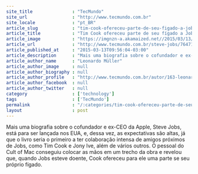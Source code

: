 ```yaml
---
site_title               : "TecMundo"
site_url                 : "http://www.tecmundo.com.br"
site_locale              : "pt_BR"
article_slug             : "tim-cook-ofereceu-parte-de-seu-figado-a-jobs-quando-ele-esteve-doente"
article_title            : "Tim Cook ofereceu parte de seu fígado a Jobs quando ele esteve doente"
article_image            : "https://imgnzn-a.akamaized.net//2015/03/13/13095457634106-t1200x480.jpg"
article_url              : "http://www.tecmundo.com.br/steve-jobs/76471-tim-cook-ofereceu-parte-figado-jobs-ele-esteve-doente.htm"
article_published_at     : "2015-03-13T09:56:04-03:00"
article_description      : "Mais uma biografia sobre o cofundador e ex-CEO da Apple, Steve Jobs, está para ser lançada nos EUA, e, dessa vez, as expectativas são altas, já que o livro seria o primeiro a ter colaboração intensa de amigos próximos de Jobs, como Tim Cook e Jony Ive, além de vários outros. O pessoal do Cult of Mac conseguiu colocar as mãos em um trecho da obra e revelou que, quando Jobs esteve doente, Cook ofereceu para ele uma parte se seu próprio fígado."
article_author_name      : "Leonardo Müller"
article_author_image     : null
article_author_biography : null
article_author_profile   : "http://www.tecmundo.com.br/autor/163-leonardo-muller/"
article_author_facebook  : null
article_author_twitter   : null
category                 : ['technology']
tags                     : ['TecMundo']
permalink                : "/:categories/tim-cook-ofereceu-parte-de-seu-figado-a-jobs-quando-ele-esteve-doente/"
layout                   : post
---
```


Mais uma biografia sobre o cofundador e ex-CEO da Apple, Steve Jobs, está para ser lançada nos EUA, e, dessa vez, as expectativas são altas, já que o livro seria o primeiro a ter colaboração intensa de amigos próximos de Jobs, como Tim Cook e Jony Ive, além de vários outros. O pessoal do Cult of Mac conseguiu colocar as mãos em um trecho da obra e revelou que, quando Jobs esteve doente, Cook ofereceu para ele uma parte se seu próprio fígado.
